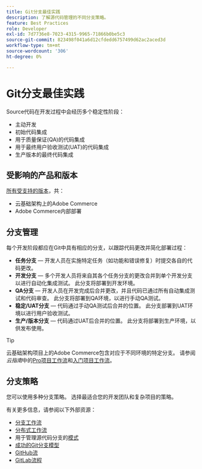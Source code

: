 ```yaml
---
title: Git分支最佳实践
description: 了解源代码管理的不同分支策略。
feature: Best Practices
role: Developer
exl-id: 7d7736e8-7023-4315-9965-71866b0be5c3
source-git-commit: 823498f041a6d12cfdedd6757499d62ac2aced3d
workflow-type: tm+mt
source-wordcount: '306'
ht-degree: 0%

---
```


# Git分支最佳实践

Source代码在开发过程中会经历多个稳定性阶段：

- 主动开发
- 初始代码集成
- 用于质量保证(QA)的代码集成
- 用于最终用户验收测试(UAT)的代码集成
- 生产版本的最终代码集成

## 受影响的产品和版本

[所有受支持的版本](../../../release/versions.md)，共：

- 云基础架构上的Adobe Commerce
- Adobe Commerce内部部署

## 分支管理

每个开发阶段都应在Git中具有相应的分支，以跟踪代码更改并简化部署过程：

- **任务分支** — 开发人员在实施特定任务（如功能和错误修复）时提交各自的代码更改。
- **开发分支** — 多个开发人员将来自其各个任务分支的更改合并到单个开发分支以进行自动化集成测试。 此分支将部署到开发环境。
- **QA分支** — 开发人员在开发完成后合并更改，并且代码已通过所有自动集成测试和代码审查。 此分支将部署到QA环境，以进行手动QA测试。
- **稳定/UAT分支** — 代码通过手动QA测试后合并的位置。 此分支部署到UAT环境以进行用户验收测试。
- **生产/版本分支** — 代码通过UAT后合并的位置。 此分支将部署到生产环境，以供发布使用。

>[!TIP]
>
>云基础架构项目上的Adobe Commerce包含对应于不同环境的特定分支。 请参阅&#x200B;_云指南_&#x200B;中的[Pro项目工作流](https://experienceleague.adobe.com/docs/commerce-cloud-service/user-guide/architecture/pro-develop-deploy-workflow.html?lang=zh-Hans)和[入门项目工作流](https://experienceleague.adobe.com/docs/commerce-cloud-service/user-guide/architecture/starter-develop-deploy-workflow.html?lang=zh-Hans)。

## 分支策略

您可以使用多种分支策略。 选择最适合您的开发团队和复杂项目的策略。

有关更多信息，请参阅以下外部资源：

- [分支工作流](https://git-scm.com/book/en/v2/Git-Branching-Branching-Workflows)
- [分布式工作流](https://git-scm.com/book/en/v2/Distributed-Git-Distributed-Workflows)
- 用于管理源代码分支的[模式](https://martinfowler.com/articles/branching-patterns.html)
- [成功的Git分支模型](https://nvie.com/posts/a-successful-git-branching-model/)
- [GitHub流](https://docs.github.com/en/get-started/quickstart/github-flow)
- [GitLab流程](https://about.gitlab.com/blog/2023/07/27/gitlab-flow-duo/)
